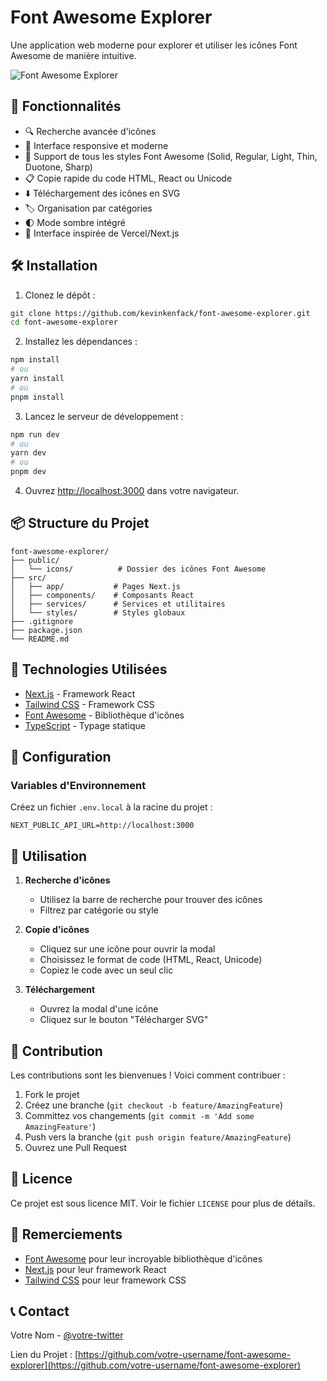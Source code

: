 # Font Awesome Explorer

Une application web moderne pour explorer et utiliser les icônes Font Awesome de manière intuitive.

![Font Awesome Explorer](public/preview.png)

## 🚀 Fonctionnalités

- 🔍 Recherche avancée d'icônes
- 📱 Interface responsive et moderne
- 🎨 Support de tous les styles Font Awesome (Solid, Regular, Light, Thin, Duotone, Sharp)
- 📋 Copie rapide du code HTML, React ou Unicode
- ⬇️ Téléchargement des icônes en SVG
- 🏷️ Organisation par catégories
- 🌓 Mode sombre intégré
- 🎯 Interface inspirée de Vercel/Next.js

## 🛠️ Installation

1. Clonez le dépôt :
```bash
git clone https://github.com/kevinkenfack/font-awesome-explorer.git
cd font-awesome-explorer
```

2. Installez les dépendances :
```bash
npm install
# ou
yarn install
# ou
pnpm install
```

3. Lancez le serveur de développement :
```bash
npm run dev
# ou
yarn dev
# ou
pnpm dev
```

4. Ouvrez [http://localhost:3000](http://localhost:3000) dans votre navigateur.

## 📦 Structure du Projet

```
font-awesome-explorer/
├── public/
│   └── icons/          # Dossier des icônes Font Awesome
├── src/
│   ├── app/           # Pages Next.js
│   ├── components/    # Composants React
│   ├── services/      # Services et utilitaires
│   └── styles/        # Styles globaux
├── .gitignore
├── package.json
└── README.md
```

## 🎨 Technologies Utilisées

- [Next.js](https://nextjs.org/) - Framework React
- [Tailwind CSS](https://tailwindcss.com/) - Framework CSS
- [Font Awesome](https://fontawesome.com/) - Bibliothèque d'icônes
- [TypeScript](https://www.typescriptlang.org/) - Typage statique

## 🔧 Configuration

### Variables d'Environnement

Créez un fichier `.env.local` à la racine du projet :

```env
NEXT_PUBLIC_API_URL=http://localhost:3000
```

## 📝 Utilisation

1. **Recherche d'icônes**
   - Utilisez la barre de recherche pour trouver des icônes
   - Filtrez par catégorie ou style

2. **Copie d'icônes**
   - Cliquez sur une icône pour ouvrir la modal
   - Choisissez le format de code (HTML, React, Unicode)
   - Copiez le code avec un seul clic

3. **Téléchargement**
   - Ouvrez la modal d'une icône
   - Cliquez sur le bouton "Télécharger SVG"

## 🤝 Contribution

Les contributions sont les bienvenues ! Voici comment contribuer :

1. Fork le projet
2. Créez une branche (`git checkout -b feature/AmazingFeature`)
3. Committez vos changements (`git commit -m 'Add some AmazingFeature'`)
4. Push vers la branche (`git push origin feature/AmazingFeature`)
5. Ouvrez une Pull Request

## 📄 Licence

Ce projet est sous licence MIT. Voir le fichier `LICENSE` pour plus de détails.

## 🙏 Remerciements

- [Font Awesome](https://fontawesome.com/) pour leur incroyable bibliothèque d'icônes
- [Next.js](https://nextjs.org/) pour leur framework React
- [Tailwind CSS](https://tailwindcss.com/) pour leur framework CSS

## 📞 Contact

Votre Nom - [@votre-twitter](https://twitter.com/votre-twitter)

Lien du Projet : [https://github.com/votre-username/font-awesome-explorer](https://github.com/votre-username/font-awesome-explorer)
